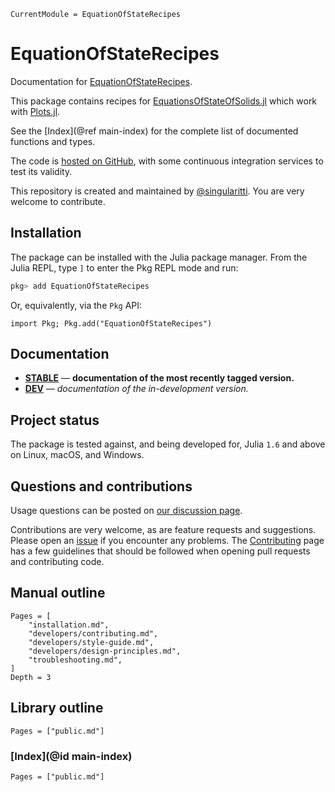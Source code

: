 ```@meta
CurrentModule = EquationOfStateRecipes
```

# EquationOfStateRecipes

Documentation for [EquationOfStateRecipes](https://github.com/MineralsCloud/EquationOfStateRecipes.jl).

This package contains recipes for
[EquationsOfStateOfSolids.jl](https://github.com/MineralsCloud/EquationsOfStateOfSolids.jl)
which work with [Plots.jl](https://github.com/JuliaPlots/Plots.jl).

See the [Index](@ref main-index) for the complete list of documented functions
and types.

The code is [hosted on GitHub](https://github.com/MineralsCloud/EquationOfStateRecipes.jl),
with some continuous integration services to test its validity.

This repository is created and maintained by [@singularitti](https://github.com/singularitti).
You are very welcome to contribute.

## Installation

The package can be installed with the Julia package manager.
From the Julia REPL, type `]` to enter the Pkg REPL mode and run:

```julia
pkg> add EquationOfStateRecipes
```

Or, equivalently, via the `Pkg` API:

```@repl
import Pkg; Pkg.add("EquationOfStateRecipes")
```

## Documentation

- [**STABLE**](https://MineralsCloud.github.io/EquationOfStateRecipes.jl/stable) — **documentation of the most recently tagged version.**
- [**DEV**](https://MineralsCloud.github.io/EquationOfStateRecipes.jl/dev) — _documentation of the in-development version._

## Project status

The package is tested against, and being developed for, Julia `1.6` and above on Linux,
macOS, and Windows.

## Questions and contributions

Usage questions can be posted on
[our discussion page](https://github.com/MineralsCloud/EquationOfStateRecipes.jl/discussions).

Contributions are very welcome, as are feature requests and suggestions. Please open an
[issue](https://github.com/MineralsCloud/EquationOfStateRecipes.jl/issues)
if you encounter any problems. The [Contributing](@ref) page has
a few guidelines that should be followed when opening pull requests and contributing code.

## Manual outline

```@contents
Pages = [
    "installation.md",
    "developers/contributing.md",
    "developers/style-guide.md",
    "developers/design-principles.md",
    "troubleshooting.md",
]
Depth = 3
```

## Library outline

```@contents
Pages = ["public.md"]
```

### [Index](@id main-index)

```@index
Pages = ["public.md"]
```
